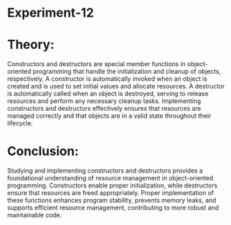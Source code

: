 # Experiment-12

# **Theory:**

Constructors and destructors are special member functions in object-oriented programming that handle the initialization and cleanup of objects, respectively. A constructor is automatically invoked when an object is created and is used to set initial values and allocate resources. A destructor is automatically called when an object is destroyed, serving to release resources and perform any necessary cleanup tasks. Implementing constructors and destructors effectively ensures that resources are managed correctly and that objects are in a valid state throughout their lifecycle.

# **Conclusion:**

Studying and implementing constructors and destructors provides a foundational understanding of resource management in object-oriented programming. Constructors enable proper initialization, while destructors ensure that resources are freed appropriately. Proper implementation of these functions enhances program stability, prevents memory leaks, and supports efficient resource management, contributing to more robust and maintainable code.
